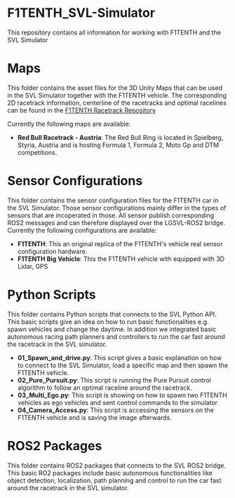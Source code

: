 # F1TENTH_SVL-Simulator
This repository contains all information for working with F1TENTH and the SVL Simulator


# Maps
This folder contains the asset files for the 3D Unity Maps that can be used in the SVL Simulator together with the F1TENTH vehicle. The corresponding 2D racetrack information, centerline of the racetracks and optimal racelines can be found in the [F1TENTH Racetrack Repository](https://github.com/f1tenth/f1tenth_racetracks/)

Currently the following maps are available:
* **Red Bull Racetrack - Austria**: The Red Bull Ring is located in Spielberg, Styria, Austria and is hosting Formula 1, Formula 2, Moto Gp and DTM competitions.


# Sensor Configurations
This folder contains the sensor configuration files for the F1TENTH car in the SVL Simulator.
Those sensor configurations mainly differ in the types of sensors that are incoperated in those.
All sensor publish corresponding ROS2 messages and can therefore displayed over the LGSVL-ROS2 bridge.
Currently the following configurations are available:
* **F1TENTH**: This an original replica of the F1TENTH's vehicle real sensor configuration hardware.
* **F1TENTH Big Vehicle**: This the F1TENTH vehicle with equipped with 3D Lidar, GPS

# Python Scripts
This folder contains Python scripts that connects to the SVL Python API. This basic scripts give an idea on how to run basic functionalities e.g. spawn vehicles and change the daytime. In addition we integrated basic autonomous racing path planners and controllers to run the car fast around the racetrack in the SVL simulator.
* **01_Spawn_and_drive.py**: This script gives a basic explanation on how to connect to the SVL Simulator, load a specific map and then spawn the F1TENTH vehicle.
* **02_Pure_Pursuit.py**: This script is running the Pure Pursuit control algorithm to follow an optimal raceline around the racetrack.
* **03_Multi_Ego.py**: This script is showing on how to spawn two F1TENTH vehicles as ego vehicles and sent control commands to the simulator
* **04_Camera_Access.py**: This script is accessing the sensors on the F1TENTH vehicle and is saving the image afterwards.

# ROS2 Packages
This folder contains ROS2 packages that connects to the SVL ROS2 bridge. This basic RO2 packages include basic autonomous functionalities like object detection, localization, path planning and control to run the car fast around the racetrack in the SVL simulator.

